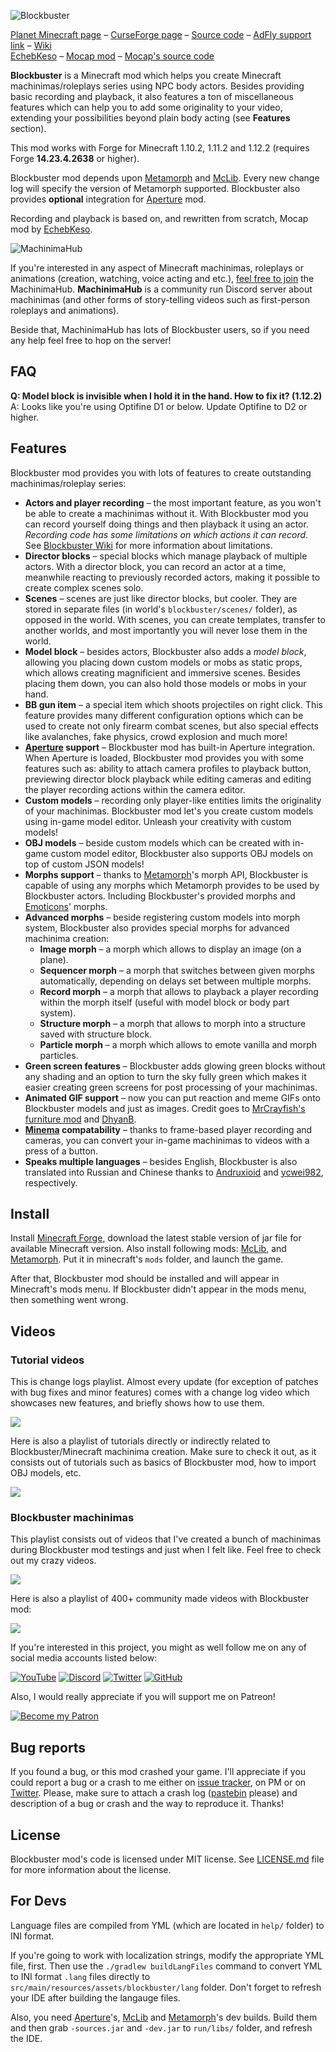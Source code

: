 ![Blockbuster](http://i.imgur.com/nqDKg1R.png)

[Planet Minecraft page](http://www.planetminecraft.com/mod/blockbuster-machinima-mod/) – [CurseForge page](https://minecraft.curseforge.com/projects/blockbuster) – [Source code](https://github.com/mchorse/blockbuster) – [AdFly support link](http://adf.ly/15268913/blockbuster-curseforge) – [Wiki](https://github.com/mchorse/blockbuster/wiki)  
[EchebKeso](https://twitter.com/EchebKeso) – [Mocap mod](http://www.minecraftforum.net/forums/mapping-and-modding/minecraft-mods/1445402-minecraft-motion-capture-mod-mocap-16-000) – [Mocap's source code](https://github.com/EchebKeso/Mocap)

**Blockbuster** is a Minecraft mod which helps you create Minecraft machinimas/roleplays series using NPC body actors. Besides providing basic recording and playback, it also features a ton of miscellaneous features which can help you to add some originality to your video, extending your possibilities beyond plain body acting (see **Features** section). 

This mod works with Forge for Minecraft 1.10.2, 1.11.2 and 1.12.2 (requires Forge **14.23.4.2638** or higher).

Blockbuster mod depends upon [Metamorph](https://minecraft.curseforge.com/projects/metamorph) and [McLib](https://minecraft.curseforge.com/projects/mchorses-mclib). Every new change log will specify the version of Metamorph supported. Blockbuster also provides **optional** integration for [Aperture](https://minecraft.curseforge.com/projects/aperture) mod.

Recording and playback is based on, and rewritten from scratch, Mocap mod by [EchebKeso](https://twitter.com/EchebKeso).

![MachinimaHub](https://i.imgur.com/jrK0WA2.png)

If you're interested in any aspect of Minecraft machinimas, roleplays or animations (creation, watching, voice acting and etc.), [feel free to join](https://discord.gg/4YFUmJp) the MachinimaHub. **MachinimaHub** is a community run Discord server about machinimas (and other forms of story-telling videos such as first-person roleplays and animations). 

Beside that, MachinimaHub has lots of Blockbuster users, so if you need any help feel free to hop on the server!

## FAQ

**Q: Model block is invisible when I hold it in the hand. How to fix it? (1.12.2)**  
A: Looks like you're using Optifine D1 or below. Update Optifine to D2 or higher.

## Features

Blockbuster mod provides you with lots of features to create outstanding machinimas/roleplay series:

* **Actors and player recording** – the most important feature, as you won't be able to create a machinimas without it. With Blockbuster mod you can record yourself doing things and then playback it using an actor. *Recording code has some limitations on which actions it can record*. See [Blockbuster Wiki](https://github.com/mchorse/blockbuster/wiki) for more information about limitations.
* **Director blocks** – special blocks which manage playback of multiple actors. With a director block, you can record an actor at a time, meanwhile reacting to previously recorded actors, making it possible to create complex scenes solo.
* **Scenes** – scenes are just like director blocks, but cooler. They are stored in separate files (in world's `blockbuster/scenes/` folder), as opposed in the world. With scenes, you can create templates, transfer to another worlds, and most importantly you will never lose them in the world.
* **Model block** – besides actors, Blockbuster also adds a *model block*, allowing you placing down custom models or mobs as static props, which allows creating magnificient and immersive scenes. Besides placing them down, you can also hold those models or mobs in your hand.
* **BB gun item** – a special item which shoots projectiles on right click. This feature provides many different configuration options which can be used to create not only firearm combat scenes, but also special effects like avalanches, fake physics, crowd explosion and much more!
* **[Aperture](https://minecraft.curseforge.com/projects/aperture) support** – Blockbuster mod has built-in Aperture integration. When Aperture is loaded, Blockbuster mod provides you with some features such as: ability to attach camera profiles to playback button, previewing director block playback while editing cameras and editing the player recording actions within the camera editor.
* **Custom models** – recording only player-like entities limits the originality of your machinimas. Blockbuster mod let's you create custom models using in-game model editor. Unleash your creativity with custom models!
* **OBJ models** – beside custom models which can be created with in-game custom model editor, Blockbuster also supports OBJ models on top of custom JSON models!
* **Morphs support** – thanks to [Metamorph](https://minecraft.curseforge.com/projects/metamorph)'s morph API, Blockbuster is capable of using any morphs which Metamorph provides to be used by Blockbuster actors. Including Blockbuster's provided morphs and [Emoticons](https://minecraft.curseforge.com/projects/emoticons)' morphs.
* **Advanced morphs** – beside registering custom models into morph system, Blockbuster also provides special morphs for advanced machinima creation:
	* **Image morph** – a morph which allows to display an image (on a plane).
    * **Sequencer morph** – a morph that switches between given morphs automatically, depending on delays set between multiple morphs.
    * **Record morph** – a morph that allows to playback a player recording within the morph itself (useful with model block or body part system).
    * **Structure morph** – a morph that allows to morph into a structure saved with structure block.
    * **Particle morph** – a morph which allows to emote vanilla and morph particles.
* **Green screen features** – Blockbuster adds glowing green blocks without any shading and an option to turn the sky fully green which makes it easier creating green screens for post processing of your machinimas.
* **Animated GIF support** – now you can put reaction and meme GIFs onto Blockbuster models and just as images. Credit goes to [MrCrayfish's furniture mod](https://github.com/MrCrayfish/MrCrayfishFurnitureMod) and [DhyanB](https://github.com/DhyanB/Open-Imaging/blob/master/src/main/java/at/dhyan/open_imaging/GifDecoder.java).
* **[Minema](http://www.minecraftforum.net/forums/mapping-and-modding/minecraft-mods/2790594-minema-unofficial-the-smooth-movie-recorder) compatability** – thanks to frame-based player recording and cameras, you can convert your in-game machinimas to videos with a press of a button.
* **Speaks multiple languages** – besides English, Blockbuster is also translated into Russian and Chinese thanks to [Andruxioid](https://www.youtube.com/channel/UCnHOceBjwMyqCR5oYOoNqhQ) and [ycwei982](https://www.youtube.com/channel/UCfUDMSGlXUblXimkvNl_7Ww), respectively.

## Install

Install [Minecraft Forge](http://files.minecraftforge.net/), download the latest stable version of jar file for available Minecraft version. Also install following mods: [McLib](https://minecraft.curseforge.com/projects/mchorses-mclib), and [Metamorph](https://minecraft.curseforge.com/projects/metamorph). Put it in minecraft's `mods` folder, and launch the game.

After that, Blockbuster mod should be installed and will appear in Minecraft's mods menu. If Blockbuster didn't appear in the mods menu, then something went wrong.

## Videos

### Tutorial videos

This is change logs playlist. Almost every update (for exception of patches with bug fixes and minor features) comes with a change log video which showcases new features, and briefly shows how to use them.

<a href="https://youtu.be/4n5p83KAG4k?list=PL6UPd2Tj65nEwg2bfY-NduLihPy6fgnvK"><img src="https://img.youtube.com/vi/4n5p83KAG4k/0.jpg"></a>

Here is also a playlist of tutorials directly or indirectly related to Blockbuster/Minecraft machinima creation. Make sure to check it out, as it consists out of tutorials such as basics of Blockbuster mod, how to import OBJ models, etc.

<a href="https://youtu.be/vo8fquY-TUM?list=PL6UPd2Tj65nE0Pmf6GD2Fk3aRGWTGKlZk"><img src="https://img.youtube.com/vi/vo8fquY-TUM/0.jpg"></a>

### Blockbuster machinimas

This playlist consists out of videos that I've created a bunch of machinimas during Blockbuster mod testings and just when I felt like. Feel free to check out my crazy videos.

<a href="https://youtu.be/0h0KeuHaXM4?list=PL6UPd2Tj65nFdhjzY-z6yCJuPaEanB2BF"><img src="https://img.youtube.com/vi/0h0KeuHaXM4/0.jpg"></a>

Here is also a playlist of 400+ community made videos with Blockbuster mod:

<a href="https://youtu.be/8qSCBRFw9jM?list=PL6UPd2Tj65nEE8kLKBxYYZLAjruJkO0r_"><img src="https://img.youtube.com/vi/8qSCBRFw9jM/0.jpg"></a>

If you're interested in this project, you might as well follow me on any of social media accounts listed below:

[![YouTube](http://i.imgur.com/yA4qam9.png)](https://www.youtube.com/channel/UCSLuDXxxql4EVK_Ktd6PNbw) [![Discord](http://i.imgur.com/gI6JEpJ.png)](https://discord.gg/qfxrqUF) [![Twitter](http://i.imgur.com/6b8vHcX.png)](https://twitter.com/McHorsy) [![GitHub](http://i.imgur.com/DmTn1f1.png)](https://github.com/mchorse)

Also, I would really appreciate if you will support me on Patreon!

[![Become my Patron](https://i.imgur.com/4pQZ2xW.png)](https://www.patreon.com/McHorse)

## Bug reports

If you found a bug, or this mod crashed your game. I'll appreciate if you could report a bug or a crash to me either on [issue tracker](https://github.com/mchorse/blockbuster/issues/), on PM or on [Twitter](https://twitter.com/McHorsy). Please, make sure to attach a crash log ([pastebin](http://pastebin.com) please) and description of a bug or crash and the way to reproduce it. Thanks!

## License

Blockbuster mod's code is licensed under MIT license. See [LICENSE.md](./LICENSE.md) file for more information about the license.

## For Devs

Language files are compiled from YML (which are located in `help/` folder) to INI format.

If you're going to work with localization strings, modify the appropriate YML file, first. Then use the `./gradlew buildLangFiles` command to convert YML to INI format `.lang` files directly to `src/main/resources/assets/blockbuster/lang` folder. Don't forget to refresh your IDE after building the langauge files.

Also, you need [Aperture](https://github.com/mchorse/aperture)'s, [McLib](https://github.com/mchorse/mclib) and [Metamorph](https://github.com/mchorse/metamorph)'s dev builds. Build them and then grab `-sources.jar` and `-dev.jar` to `run/libs/` folder, and refresh the IDE.